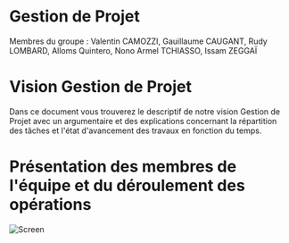 # Gestion de Projet
Membres du groupe : Valentin CAMOZZI, Gauillaume CAUGANT, Rudy LOMBARD, Alloms Quintero, Nono Armel TCHIASSO, Issam ZEGGAÏ


# Vision Gestion de Projet

Dans ce document vous trouverez le descriptif de notre vision Gestion de Projet avec un argumentaire et des explications concernant la
répartition des tâches et l'état d'avancement des travaux en fonction du temps.

# Présentation des membres de l'équipe et du déroulement des opérations

![Screen](https://i.imgur.com/KeIsySx.jpg)
